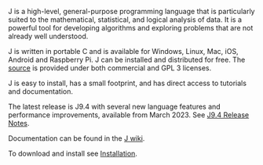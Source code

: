 J is a high-level, general-purpose programming language that is particularly suited to the mathematical, statistical, and logical analysis of data. It is a powerful tool for developing algorithms and exploring problems that are not already well understood.

J is written in portable C and is available for Windows, Linux, Mac, iOS, Android and Raspberry Pi. J can be installed and distributed for free. The [source](https://github.com/jsoftware/jsource)
is provided under both commercial and GPL 3 licenses.

J is easy to install, has a small footprint, and has direct access to tutorials and documentation.

The latest release is J9.4 with several new language features and performance improvements, available from March 2023. See [J9.4 Release Notes](https://code.jsoftware.com/wiki/System/ReleaseNotes/J9.4).

<!-- A [J904 beta](https://code.jsoftware.com/wiki/System/ReleaseNotes/J904) is available from  April 2022. -->

Documentation can be found in the [J wiki](https://code.jsoftware.com/wiki).

To download and install see [Installation](https://code.jsoftware.com/wiki/System/Installation).
